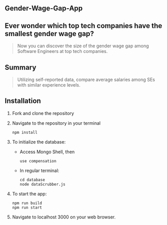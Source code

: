 ## Gender-Wage-Gap-App ##

## Ever wonder which top tech companies have the smallest gender wage gap? ##
  > Now you can discover the size of the gender wage gap among Software Engineers at top tech companies.

## Summary ##
  > Utilizing self-reported data, compare average salaries among SEs with similar experience levels.

## Installation ##
 1. Fork and clone the repository
 1. Navigate to the repository in your terminal

        npm install
  
 1. To initialize the database:
     * Access Mongo Shell, then
    
           use compensation
 
     * In regular terminal:
    
           cd database
           node dataScrubber.js
    
    
 1. To start the app:
  
        npm run build
        npm run start
  
 1. Navigate to localhost 3000 on your web browser.
